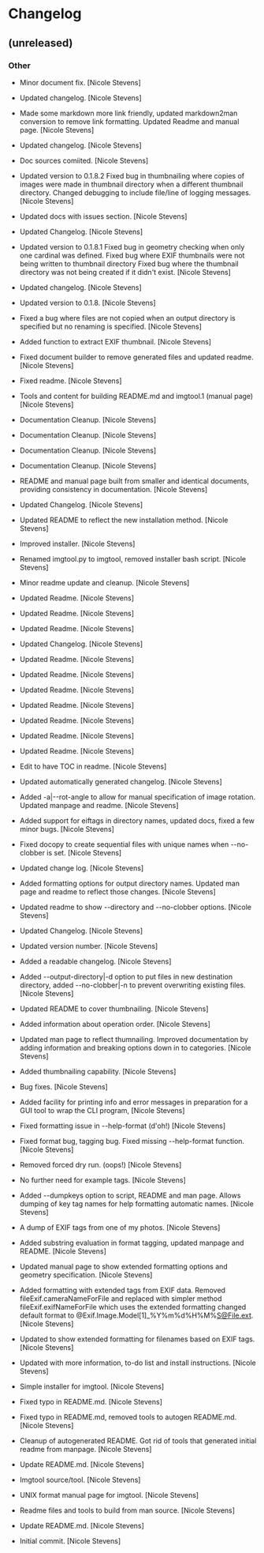 # Changelog


## (unreleased)

### Other

* Minor document fix. [Nicole Stevens]

* Updated changelog. [Nicole Stevens]

* Made some markdown more link friendly, updated markdown2man conversion to remove link formatting. Updated Readme and manual page. [Nicole Stevens]

* Updated changelog. [Nicole Stevens]

* Doc sources comiited. [Nicole Stevens]

* Updated version to 0.1.8.2 Fixed bug in thumbnailing where copies of images were made in thumbnail directory when a different thumbnail directory. Changed debugging to include file/line of logging messages. [Nicole Stevens]

* Updated docs with issues section. [Nicole Stevens]

* Updated Changelog. [Nicole Stevens]

* Updated version to 0.1.8.1 Fixed bug in geometry checking when only one cardinal was defined. Fixed bug where EXIF thumbnails were not being written to thumbnail directory Fixed bug where the thumbnail directory was not being created if it didn't exist. [Nicole Stevens]

* Updated changelog. [Nicole Stevens]

* Updated version to 0.1.8. [Nicole Stevens]

* Fixed a bug where files are not copied when an output directory is specified but no renaming is specified. [Nicole Stevens]

* Added function to extract EXIF thumbnail. [Nicole Stevens]

* Fixed document builder to remove generated files and updated readme. [Nicole Stevens]

* Fixed readme. [Nicole Stevens]

* Tools and content for building README.md and imgtool.1 (manual page) [Nicole Stevens]

* Documentation Cleanup. [Nicole Stevens]

* Documentation Cleanup. [Nicole Stevens]

* Documentation Cleanup. [Nicole Stevens]

* Documentation Cleanup. [Nicole Stevens]

* README and manual page built from smaller and identical documents, providing consistency in documentation. [Nicole Stevens]

* Updated Changelog. [Nicole Stevens]

* Updated README to reflect the new installation method. [Nicole Stevens]

* Improved installer. [Nicole Stevens]

* Renamed imgtool.py to imgtool, removed installer bash script. [Nicole Stevens]

* Minor readme update and cleanup. [Nicole Stevens]

* Updated Readme. [Nicole Stevens]

* Updated Readme. [Nicole Stevens]

* Updated Readme. [Nicole Stevens]

* Updated Changelog. [Nicole Stevens]

* Updated Readme. [Nicole Stevens]

* Updated Readme. [Nicole Stevens]

* Updated Readme. [Nicole Stevens]

* Updated Readme. [Nicole Stevens]

* Updated Readme. [Nicole Stevens]

* Updated Readme. [Nicole Stevens]

* Updated Readme. [Nicole Stevens]

* Edit to have TOC in readme. [Nicole Stevens]

* Updated automatically generated changelog. [Nicole Stevens]

* Added -a|--rot-angle to allow for manual specification of image rotation. Updated manpage and readme. [Nicole Stevens]

* Added support for eiftags in directory names, updated docs, fixed a few minor bugs. [Nicole Stevens]

* Fixed docopy to create sequential files with unique names when --no-clobber is set. [Nicole Stevens]

* Updated change log. [Nicole Stevens]

* Added formatting options for output directory names. Updated man page and readme to reflect those changes. [Nicole Stevens]

* Updated readme to show --directory and --no-clobber options. [Nicole Stevens]

* Updated Changelog. [Nicole Stevens]

* Updated version number. [Nicole Stevens]

* Added a readable changelog. [Nicole Stevens]

* Added --output-directory|-d option to put files in new destination directory, added --no-clobber|-n to prevent overwriting existing files. [Nicole Stevens]

* Updated README to cover thumbnailing. [Nicole Stevens]

* Added information about operation order. [Nicole Stevens]

* Updated man page to reflect thumnailing. Improved documentation by adding information and breaking options down in to categories. [Nicole Stevens]

* Added thumbnailing capability. [Nicole Stevens]

* Bug fixes. [Nicole Stevens]

* Added facility for printing info and error messages in preparation for a GUI tool to wrap the CLI program, [Nicole Stevens]

* Fixed formatting issue in --help-format (d'oh!) [Nicole Stevens]

* Fixed format bug, tagging bug. Fixed missing --help-format function. [Nicole Stevens]

* Removed forced dry run. (oops!) [Nicole Stevens]

* No further need for example tags. [Nicole Stevens]

* Added --dumpkeys option to script, README and man page. Allows dumping of key tag names for help formatting automatic names. [Nicole Stevens]

* A dump of EXIF tags from one of my photos. [Nicole Stevens]

* Added substring evaluation in format tagging, updated manpage and README. [Nicole Stevens]

* Updated manual page to show extended formatting options and geometry specification. [Nicole Stevens]

* Added formatting with extended tags from EXIF data. Removed fileExif.cameraNameForFile and replaced with simpler method fileExif.exifNameForFile which uses the extended formatting changed default format to @Exif.Image.Model[1]_%Y%m%d%H%M%S@File.ext. [Nicole Stevens]

* Updated to show extended formatting for filenames based on EXIF tags. [Nicole Stevens]

* Updated with more information, to-do list and install instructions. [Nicole Stevens]

* Simple installer for imgtool. [Nicole Stevens]

* Fixed typo in README.md. [Nicole Stevens]

* Fixed typo in README.md, removed tools to autogen README.md. [Nicole Stevens]

* Cleanup of autogenerated README. Got rid of tools that generated initial readme from manpage. [Nicole Stevens]

* Update README.md. [Nicole Stevens]

* Imgtool source/tool. [Nicole Stevens]

* UNIX format manual page for imgtool. [Nicole Stevens]

* Readme files and tools to build from man source. [Nicole Stevens]

* Update README.md. [Nicole Stevens]

* Initial commit. [Nicole Stevens]


